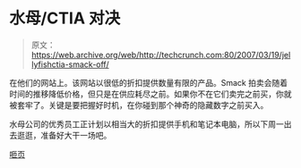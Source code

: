 # 水母/CTIA 对决

> 原文：<https://web.archive.org/web/http://techcrunch.com:80/2007/03/19/jellyfishctia-smack-off/>

在他们的网站上。该网站以很低的折扣提供数量有限的产品。Smack 拍卖会随着时间的推移降低价格，但只是在供应耗尽之前。如果你不在它们卖完之前买，你就被套牢了。关键是要把握好时机，在你碰到那个神奇的隐藏数字之前买入。

水母公司的优秀员工正计划以相当大的折扣提供手机和笔记本电脑，所以下周一出去逛逛，准备好大干一场吧。

[咂页](https://web.archive.org/web/20201202130224/http://www.jellyfish.com/smack/crunchgear)